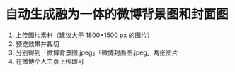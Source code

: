 # 自动生成融为一体的微博背景图和封面图

1. 上传图片素材（建议大于 1800×1500 px 的图片）
2. 预览效果并裁切
3. 分别得到「微博背景图.jpeg」「微博封面图.jpeg」两张图片
4. 在微博个人主页上传即可